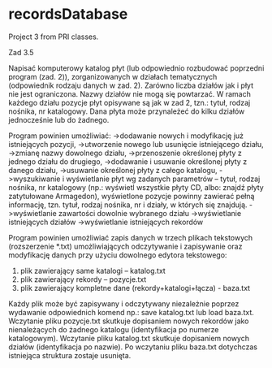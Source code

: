 # recordsDatabase
Project 3 from PRI classes.

Zad 3.5

Napisać komputerowy katalog płyt (lub odpowiednio rozbudować poprzedni program (zad. 2)), 
zorganizowanych w działach tematycznych (odpowiednik rodzaju danych w zad. 2). 
Zarówno liczba działów jak i płyt nie jest ograniczona. Nazwy działów nie mogą się powtarzać. 
W ramach każdego działu pozycje płyt opisywane są jak w zad 2, tzn.: tytuł, rodzaj nośnika, nr katalogowy. 
Dana płyta może przynależeć do kilku działów jednocześnie lub do żadnego.

Program powinien umożliwiać:
->dodawanie nowych i modyfikację już istniejących pozycji,
->utworzenie nowego lub usunięcie istniejącego działu,
->zmianę nazwy dowolnego działu,
->przenoszenie określonej płyty z jednego działu do drugiego,
->dodawanie i usuwanie określonej płyty z danego działu,
->usuwanie określonej płyty z całego katalogu,
->wyszukiwanie i wyświetlanie płyt wg zadanych parametrów – tytuł, rodzaj nośnika, nr katalogowy 
(np.: wyświetl wszystkie płyty CD, albo: znajdź płyty zatytułowane Armagedon), wyświetlone pozycje 
powinny zawierać pełną informację, tzn. tytuł, rodzaj nośnika, nr i działy, w których się znajdują.
->wyświetlanie zawartości dowolnie wybranego działu
->wyświetlanie istniejących działów
->wyświetlanie istniejących rekordów

Program powinien umożliwiać zapis danych w trzech plikach tekstowych (rozszerzenie *.txt) 
umożliwiających odczytywanie i zapisywanie oraz modyfikację danych przy użyciu dowolnego edytora tekstowego:

1. plik zawierający same katalogi – katalog.txt
2. plik zawierający rekordy – pozycje.txt
3. plik zawierający kompletne dane (rekordy+katalogi+łącza) - baza.txt

Każdy plik może być zapisywany i odczytywany niezależnie poprzez wydawanie odpowiednich 
komend np.: save katalog.txt lub load baza.txt. Wczytanie pliku pozycje.txt skutkuje dopisaniem nowych rekordów 
jako nienależących do żadnego katalogu (identyfikacja po numerze katalogowym). 
Wczytanie pliku katalog.txt skutkuje dopisaniem nowych działów (identyfikacja po nazwie). 
Po wczytaniu pliku baza.txt dotychczas istniejąca struktura zostaje usunięta.
